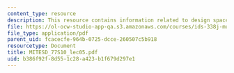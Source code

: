 ```yaml
---
content_type: resource
description: This resource contains information related to design space exploration.
file: https://ol-ocw-studio-app-qa.s3.amazonaws.com/courses/ids-338j-multidisciplinary-system-design-optimization-spring-2010/b386f92f8d551c28a423b1f679d297e1_MITESD_77S10_lec05.pdf
file_type: application/pdf
parent_uid: fcacecfe-964b-0725-dcce-260507c5b918
resourcetype: Document
title: MITESD_77S10_lec05.pdf
uid: b386f92f-8d55-1c28-a423-b1f679d297e1
---
```

